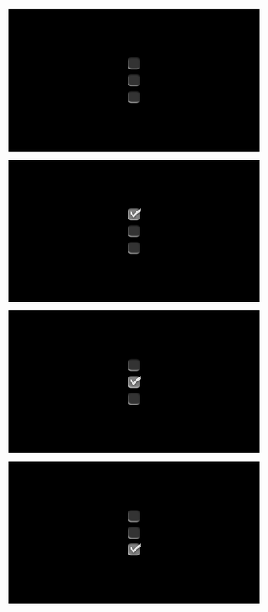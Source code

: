 
![image_0](image_0.png)

![image_1](image_1.png)

![image_2](image_2.png)

![image_3](image_3.png)

